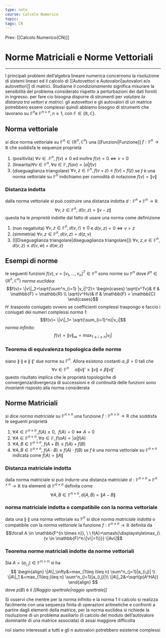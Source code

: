 ```yaml
---
type: nota
course: Calcolo Numerico
topic: 
tags: CN
---
```


Prev: [[Calcolo Numerico(CN)]]

# Norme Matriciali e Norme Vettoriali
---
I principali problemi dell’algebra lineare numerica concernono la risoluzione di sistemi lineari ed il calcolo di [[Autovettori e Autovalori|autovalori e/o autovettori]] di matrici. Studiarne il _condizionamento_ significa misurare la sensibilità del problema considerato rispetto a perturbazioni dei dati forniti in ingresso. per fare cio bisogna disporre di strumenti per _valutare la distanza tra vettori e matrici_. gli autovettori e gli autovalori di un matrice potrebbero essere complessi quindi abbiamo bisogno di strumenti che lavorano su  $\mathbb{F}^n$e $\mathbb{F}^{n\times n}, n \geq 1$, con $\mathbb{F} \in \{\mathbb{R},\mathbb{C}\}$.

## Norma vettoriale
si dice norma vettoriale su $\mathbb{F}^n \in \{\mathbb{R}^n,\mathbb{C}^n\}$ una [[Funzioni|Funzione]] $f:\mathbb{F}^n \rightarrow \mathbb{R}$ che soddisfa le sequenze proprietà
1. (positivita) $\forall v \in. \mathbb{F}^n, \ f(v) \geq 0$ ed inoltre $f(v) =0 \iff v =0$
2. (linearita)$\forall v \in \mathbb{F}^n, \forall a \in \mathbb{F}, f(av) = |a|f(v)$
3. (diseguaglianza triangolare) $\forall v,z \in \mathbb{F}^n, f(v+z) \leq f(v) +f(z)$
se $f$ è una norma vettoriale su $\mathbb{F}^n$ indichiamo per comodità di notazione $f(v) = \|v\|$ 


### Distanza indotta
dalla norma vettoriale si può costruire una distanza indotta $d:\mathbb{F}^n \times \mathbb{F}^n \rightarrow \mathbb{R}$
$$\forall v,z \in \mathbb{F}^n, \ d(v,z)= \|v-z \|$$
questa ha le _proprietà_ indotte dal fatto di usare una norma come definizione
1. (non negativita) $\forall v,z \in \mathbb{F}^n, d(v,r) \geq 0$ e $d(v,z)=0 \iff v=z$
2. (simmetria) $\forall v,z \in \mathbb{F}^n, d(v,z)=d(z ,v)$
3. ([[Diseguaglianza triangolare|diseguaglianza triangolare]]) $\forall v,z,e \in \mathbb{F}^n, d(v,z) \leq d(v,w)+d(w,z)$



## Esempi di norme
le seguenti funzioni $f(v),v=[v_1,\dots,v_n]^T \in \mathbb{F}^n$ sono norme su $\mathbb{F}^n$ dove $F^n \in \{\mathbb{R}^n,\mathbb{C}^n\}$
_norma euclidea_:
$$f(v)= \|v\|_2=\sqrt{\sum^n_{i=1} |v_i|^2}= \begin{cases}
	\sqrt{v^Tv}& if & \mathbb{F} = \mathbb{R} \\
	\sqrt{v^Hv}& if & \mathbb{F} = \mathbb{C}
\end{cases}$$
$H$ :trasposto coniugato ovvero se coefficienti complessi traspongo e faccio i coniugati dei numeri complessi 
_norma 1_:
$$f(v)= \|v\|_1= \sqrt{\sum_{i=1}^n}|v_i|$$
_norma infinito_:
$$f(v) = \|v\|_\infty = max_{1\leq i\leq n} |v_i|$$

### Teorema di equivalenza topologica delle norme
siano $\|\cdot\|$ e $\|\cdot\|’$ due norme su $\mathbb{F}^n$. Allora esistono costanti  $\alpha,\beta>0$ tali che 
$$\forall v \in \mathbb{F}^n\ \ \ \ \ \alpha\|v\|’ \leq \|v\| \leq \beta\|v\|’$$
questo risultato implica che le proprietà topologiche di convergenza/divergenza di successioni e di continuità delle funzioni sono _invarianti_ risposto alla norma considerata


## Norme Matriciali 
si dice _norma matriciale_ su $\mathbb{F}^{n\times n}$ una funzione $f:\mathbb{F}^{n \times n} \rightarrow \mathbb{R}$ che soddisfa le seguenti proprietà
1. $\forall A \in \mathbb{F}^{n\times n}, f(A)\geq 0, \ \  f(A)=0 \iff A =0$
2. $\forall A \in \mathbb{F}^{n\times n}, \forall \alpha \in \mathbb{F} , f(\alpha A)= |\alpha|f(A)$
3. $\forall A,B \in \mathbb{F}^{n \times n}, \ f(A+B) \leq f(A)+ f(B)$
4. $\forall A,B \in \mathbb{F}^{n \times n}, \ f(A\cdot B) \leq f(A)\cdot f(B)$
se $f$ è una norma vettoriale su $\mathbb{F}^{n\times n}$ indicata come $f(A) = \|A\|$


### Distanza matriciale indotta
dalla norma matriciale si può indurre una distanza matriciale  $d:\mathbb{F}^{n\times n}\times \mathbb{F}^{n\times n} \rightarrow \mathbb{R}$ tra elementi di $\mathbb{F}^{n\times n}$ definita come
 $$\forall A,B \in \mathbb{F}^{n\times n} , d(A,B) = \|A-B\|$$
### norma matriciale indotta o compatibile con la norma vettoriale 
data una $\|\cdot\|$  una norma vettoriale su $\mathbb{F}^n$ si dice _norma matriciale indotta_ o compatibile con la _norma vettoriale_ la funzione $f:\mathbb{F}^{n\times n} \rightarrow \mathbb{R}$ definita da
$$\forall A \in \mathbb{F^{n \times n}}, \ \ f(A)=\smash{\displaystyle\max_{\{v \in \mathbb{F}^n:\|v\|=1\}}} \|Av\|$$


### Teorema norme matriciali indotte da norme vettoriali

Sia $A=(a_{i,j}) \in \mathbb{F^{n\times n}}$ si ha
$$
\begin{align}
\|A\|_\infty&=max_{1\leq i\leq n} \sum^n_{j=1}|a_{i,j}| \\
\|A\|_1 &=max_{1\leq j\leq n} \sum^n_{i=1}|a_{i,j}|\\
\|A\|_2&=\sqrt{p(A^HA)}
\end{align}
$$
dove  $p(B)$ è il _[[Raggio spettrale|raggio spettrale]]_ 

Si osservi che mentre per la norma infinito e la norma 1 il calcolo si realizza facilmente con una sequenza finita di operazioni aritmetiche e confronti a partire dagli elementi della matrice, per la norma euclidea si richiede la risoluzione di un problema ausiliario (il calcolo del modulo dell’autovalore dominante di una matrice associata) di assai maggiore difficolta

noi siamo interessati a tutti e gli n autovalori potrebbero esisterne complessi 